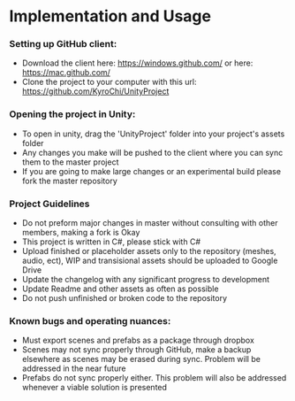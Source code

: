 # __Implementation and Usage__

### Setting up GitHub client:
* Download the client here: https://windows.github.com/ or here: https://mac.github.com/
* Clone the project to your computer with this url: https://github.com/KyroChi/UnityProject

### Opening the project in Unity:
* To open in unity, drag the 'UnityProject' folder into your project's assets folder
* Any changes you make will be pushed to the client where you can sync them to the master project
* If you are going to make large changes or an experimental build please fork the master repository

### Project Guidelines
* Do not preform major changes in master without consulting with other members, making a fork is Okay
* This project is written in C#, please stick with C#
* Upload finished or placeholder assets only to the repository (meshes, audio, ect), WIP and transisional assets should be uploaded to Google Drive
* Update the changelog with any significant progress to development
* Update Readme and other assets as often as possible
* Do not push unfinished or broken code to the repository

### Known bugs and operating nuances:
* Must export scenes and prefabs as a package through dropbox
* Scenes may not sync properly through GitHub, make a backup elsewhere as scenes may be erased during sync. Problem will be addressed in the near future
* Prefabs do not sync properly either. This problem will also be addressed whenever a viable solution is presented


